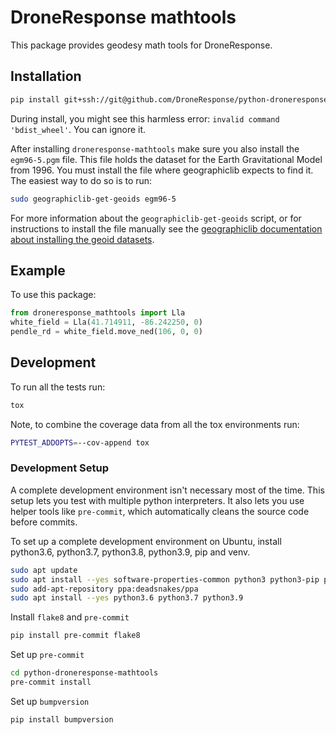 # DroneResponse mathtools

This package provides geodesy math tools for DroneResponse.

## Installation

```bash
pip install git+ssh://git@github.com/DroneResponse/python-droneresponse-mathtools#egg=droneresponse-mathtools
```

During install, you might see this harmless error: `invalid command 'bdist_wheel'`. You can ignore it.

After installing `droneresponse-mathtools` make sure you also install the `egm96-5.pgm` file. This file holds the dataset for the Earth Gravitational Model from 1996. You must install the file where geographiclib expects to find it. The easiest way to do so is to run:

```bash
sudo geographiclib-get-geoids egm96-5
```

For more information about the `geographiclib-get-geoids` script, or for instructions to install the file manually see the [geographiclib documentation about installing the geoid datasets](https://geographiclib.sourceforge.io/html/geoid.html#geoidinst).

## Example

To use this package:

```python
from droneresponse_mathtools import Lla
white_field = Lla(41.714911, -86.242250, 0)
pendle_rd = white_field.move_ned(106, 0, 0)
```

## Development


To run all the tests run:

```bash
tox
```


Note, to combine the coverage data from all the tox environments run:

```bash
PYTEST_ADDOPTS=--cov-append tox
```

### Development Setup

A complete development environment isn't necessary most of the time.
This setup lets you test with multiple python interpreters.
It also lets you use helper tools like `pre-commit`, which automatically cleans the source code before commits.

To set up a complete development environment on Ubuntu, install python3.6, python3.7, python3.8, python3.9, pip and venv.

```bash
sudo apt update
sudo apt install --yes software-properties-common python3 python3-pip python3-venv python3-wheel python3-dev
sudo add-apt-repository ppa:deadsnakes/ppa
sudo apt install --yes python3.6 python3.7 python3.9
```

Install `flake8` and `pre-commit`

```bash
pip install pre-commit flake8
```

Set up `pre-commit`

```bash
cd python-droneresponse-mathtools
pre-commit install
```

Set up `bumpversion`

```bash
pip install bumpversion
```
